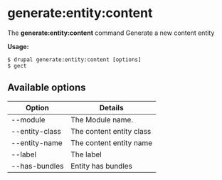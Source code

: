 # generate:entity:content
The **generate:entity:content** command Generate a new content entity

**Usage:**
```
$ drupal generate:entity:content [options] 
$ gect  
```

## Available options
Option | Details
-------|-------------
--module | The Module name.
--entity-class | The content entity class
--entity-name | The content entity name
--label | The label
--has-bundles | Entity has bundles
